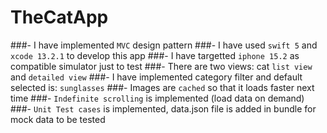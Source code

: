 # TheCatApp

###-   I have implemented `MVC` design pattern
###-   I have used `swift 5` and `xcode 13.2.1` to develop this app
###-   I have targetted `iphone 15.2` as compatible simulator just to test
###-   There are two views: cat `list view` and `detailed view`
###-   I have implemented category filter and default selected is: `sunglasses`
###-   Images are `cached` so that it loads faster next time
###-   `Indefinite scrolling` is implemented (load data on demand) 
###-   `Unit Test cases` is implemented, data.json file is added in bundle for mock data to be tested 


